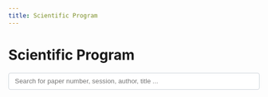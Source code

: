 ```yaml
---
title: Scientific Program
---
```

<title>Scientific Program</title>

<script>
    $(document).ready(function () {
        let jsonData = [];

        // Function to fetch the JSON data
        function fetchJSONData() {
            $.getJSON("data/papers.json", function (data) {
                jsonData = data;
                displayData(jsonData);
            });
        }

        // Function to group data by session
        function groupBySession(data) {
            const groupedData = {};
            data.forEach(function (item) {
                const session = item['Session'];
                if (!groupedData[session]) {
                    groupedData[session] = [];
                }
                groupedData[session].push(item);
            });
            return groupedData;
        }

        // Function to display data in the container
        function displayData(data) {
            const dataContainer = $('#paperlist');
            dataContainer.empty(); // Clear existing data

            const groupedData = groupBySession(data);

            for (const session in groupedData) {
                const sessionContainer = $('<div class="session-group"></div>');
                const sessionTime = groupedData[session][0]['Time'] || ''; // Get the time for the session
                sessionContainer.append(`<h3>${session}</h3><h4><span style="color:#888;">${sessionTime}</span></h4>`);
                
                groupedData[session].forEach(function (row) {
                    const rowData = $('<ul></ul>');
                    const number = row['UID'];
                    const authors = row['authors'];
                    const abstract = row['abstract'];
                    const title = row['title'];
                    const track = row['Track'];
                    const url = row['forum'];
                    const pdf = url.replace('forum','pdf');
                    const presentation = row['Final Decision'];
                    let poster;
                    if (presentation === 'Oral') {
                        poster = '<strong>Poster time: </strong>' + row['Poster time'] + '<br><strong>Poster ID: </strong>F' + number.substring(1);
                    } else {
                        poster = '<strong>Poster time: </strong>' + row['Poster time'];
                    }

                    rowData.append(`
                    <li>  
                    ${number} - ${title}, 
                    <i>${authors}</i>, 
                    <span class="track">${track} Track</span>
                    <span class="links">(<a class="toggle_visibility">Abstract</a>, <a href="${pdf}" target="_black"> PDF</a>, <a href="${url}" target="_black"> Reviews</a>, <a class="toggle_visibility_poster">Poster</a>)</span>
                    
                    <p class="abstract" style="display: none; margin-top:1rem; margin-bottom:1rem;"> <strong>Abstract: </strong>${abstract}</p>
                    <p class="poster_info" style="display: none; margin-top:1rem; margin-bottom:1rem;">${poster}</p>
                    </li>
                    `);
                    sessionContainer.append(rowData);
                });

                dataContainer.append(sessionContainer);
            }

            // Add event listener to toggle visibility of abstract
            $('.toggle_visibility').click(function (event) {
                event.preventDefault();
                $(this).closest('li').find('.abstract').toggle();
                $(this).closest('li').find('.poster_info').hide();
            });
            // Add event listener to toggle visibility of the poster information
            $('.toggle_visibility_poster').click(function (event) {
                event.preventDefault();
                $(this).closest('li').find('.poster_info').toggle();
                $(this).closest('li').find('.abstract').hide();
            });
        }

        // Function to filter data based on search input
        function filterData(query) {
            const filteredData = jsonData.filter(function (row) {
                return Object.values(row).some(function (value) {
                    return value.toString().toLowerCase().includes(query.toLowerCase());
                });
            });
            displayData(filteredData);
        }

        // Fetch JSON data on page load
        fetchJSONData();

        // Handle search input changes
        $('#searchInput').on('input', function () {
            const query = $(this).val();
            filterData(query);
        });
    });
</script>
<h1>Scientific Program</h1>
<input type="text" id="searchInput" style="width:100%; box-sizing: border-box; padding:.375rem .75rem; color:#495057; border:1px solid #ced4da; border-radius: .25rem; line-height: 1.5;"placeholder="Search for paper number, session, author, title ...">
<div style="margin-top:2rem;" id="paperlist"></div>
